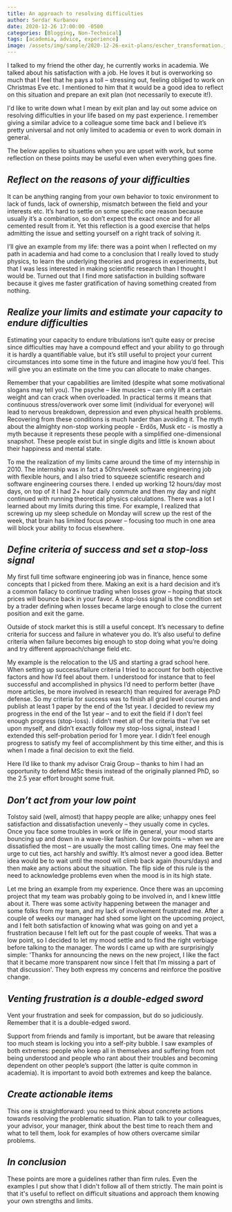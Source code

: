 ```yaml
---
title: An approach to resolving difficulties
author: Serdar Kurbanov
date: 2020-12-26 17:00:00 -0500
categories: [Blogging, Non-Technical]
tags: [academia, advice, experience]
image: /assets/img/sample/2020-12-26-exit-plans/escher_transformation.jpg
---
```


I talked to my friend the other day, he currently works in academia. We talked about his satisfaction with a job. He loves it but is overworking so much that I feel that he pays a toll – stressing out, feeling obliged to work on Christmas Eve etc. I mentioned to him that it would be a good idea to reflect on this situation and prepare an exit plan (not necessarily to execute it!).

I'd like to write down what I mean by exit plan and lay out some advice on resolving difficulties in your life based on my past experience. I remember giving a similar advice to a colleague some time back and I believe it’s pretty universal and not only limited to academia or even to work domain in general.

The below applies to situations when you are upset with work, but some reflection on these points may be useful even when everything goes fine.

## *Reflect on the reasons of your difficulties*
It can be anything ranging from your own behavior to toxic environment to lack of funds, lack of ownership, mismatch between the field and your interests etc. It’s hard to settle on some specific one reason because usually it’s a combination, so don’t expect the exact once and for all cemented result from it. Yet this reflection is a good exercise that helps admitting the issue and setting yourself on a right track of solving it.

I’ll give an example from my life: there was a point when I reflected on my path in academia and had come to a conclusion that I really loved to study physics, to learn the underlying theories and progress in experiments, but that I was less interested in making scientific research than I thought I would be. Turned out that I find more satisfaction in building software because it gives me faster gratification of having something created from nothing.

## *Realize your limits and estimate your capacity to endure difficulties*
Estimating your capacity to endure tribulations isn’t quite easy or precise since difficulties may have a compound effect and your ability to go through it is hardly a quantifiable value, but it’s still useful to project your current circumstances into some time in the future and imagine how you’d feel. This will give you an estimate on the time you can allocate to make changes.

Remember that your capabilities are limited (despite what some motivational slogans may tell you). The psyche – like muscles – can only lift a certain weight and can crack when overloaded. In practical terms it means that continuous stress/overwork over some limit (individual for everyone) will lead to nervous breakdown, depression and even physical health problems. Recovering from these conditions is much harder than avoiding it. The myth about the almighty non-stop working people - Erdős, Musk etc -  is mostly a myth because it represents these people with a simplified one-dimensional snapshot. These people exist but in single digits and little is known about their happiness and mental state.

To me the realization of my limits came around the time of my internship in 2010. The internship was in fact a 50hrs/week software engineering job with flexible hours, and I also tried to squeeze scientific research and software engineering courses there. I ended up working 12 hours/day most days, on top of it I had 2+ hour daily commute and then my day and night continued with running theoretical physics calculations. There was a lot I learned about my limits during this time. For example, I realized that screwing up my sleep schedule on Monday will screw up the rest of the week, that brain has limited focus power – focusing too much in one area will block your ability to focus elsewhere.

## *Define criteria of success and set a stop-loss signal*
My first full time software engineering job was in finance, hence some concepts that I picked from there. Making an exit is a hard decision and it’s a common fallacy to continue trading when losses grow – hoping that stock prices will bounce back in your favor. A stop-loss signal is the condition set by a trader defining when losses became large enough to close the current position and exit the game.

Outside of stock market this is still a useful concept. It’s necessary to define criteria for success and failure in whatever you do. It’s also useful to define criteria when failure becomes big enough to stop doing what you’re doing and try different approach/change field etc.

My example is the relocation to the US and starting a grad school here. When setting up success/failure criteria I tried to account for both objective factors and how I’d feel about them. I understood for instance that to feel successful and accomplished in physics I’d need to perform better (have more articles, be more involved in research) than required for average PhD defense. So my criteria for success was to finish all grad level courses and publish at least 1 paper by the end of the 1st year. I decided to review my progress in the end of the 1st year – and to exit the field if I don’t feel enough progress (stop-loss). I didn’t meet all of the criteria that I’ve set upon myself, and didn’t exactly follow my stop-loss signal, instead I extended this self-probation period for 1 more year. I didn’t feel enough progress to satisfy my feel of accomplishment by this time either, and this is when I made a final decision to exit the field.

Here I’d like to thank my advisor Craig Group – thanks to him I had an opportunity to defend MSc thesis instead of the originally planned PhD, so the 2.5 year effort brought some fruit.

## *Don’t act from your low point*
Tolstoy said (well, almost) that happy people are alike; unhappy ones feel satisfaction and dissatisfaction unevenly – they usually come in cycles. Once you face some troubles in work or life in general, your mood starts bouncing up and down in a wave-like fashion. Our low points – when we are dissatisfied the most – are usually the most calling times. One may feel the urge to cut ties, act harshly and swiftly. It’s almost never a good idea. Better idea would be to wait until the mood will climb back again (hours/days) and then make any actions about the situation.
The flip side of this rule is the need to acknowledge problems even when the mood is in its high state.

Let me bring an example from my experience. Once there was an upcoming project that my team was probably going to be involved in, and I knew little about it. There was some activity happening between the manager and some folks from my team, and my lack of involvement frustrated me. After a couple of weeks our manager had shed some light on the upcoming project, and I felt both satisfaction of knowing what was going on and yet a frustration because I felt left out for the past couple of weeks. That was a low point, so I decided to let my mood settle and to find the right verbiage before talking to the manager. The words I came up with are surprisingly simple: 'Thanks for announcing the news on the new project, I like the fact that it became more transparent now since I felt that I’m missing a part of that discussion'. They both express my concerns and reinforce the positive change.

## *Venting frustration is a double-edged sword*
Vent your frustration and seek for compassion, but do so judiciously. Remember that it is a double-edged sword.

Support from friends and family is important, but be aware that releasing too much steam is locking you into a self-pity bubble. I saw examples of both extremes: people who keep all in themselves and suffering from not being understood and people who rant about their troubles and becoming dependent on other people’s support (the latter is quite common in academia). It is important to avoid both extremes and keep the balance.

## *Create actionable items*
This one is straightforward: you need to think about concrete actions towards resolving the problematic situation. Plan to talk to your colleagues, your advisor, your manager, think about the best time to reach them and what to tell them, look for examples of how others overcame similar problems.

## *In conclusion*
These points are more a guidelines rather than firm rules. Even the examples I put show that I didn't follow all of them strictly. The main point is that it's useful to reflect on difficult situations and approach them knowing your own strengths and limits.
